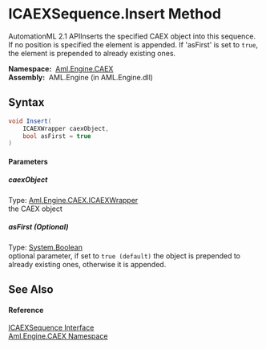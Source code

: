 ICAEXSequence.Insert Method
===========================
AutomationML 2.1 APIInserts the specified CAEX object into this sequence. If no position is specified the element is appended. If 'asFirst' is set to `true`, the element is prepended to already existing ones.

  **Namespace:**  [Aml.Engine.CAEX][1]  
  **Assembly:**  AML.Engine (in AML.Engine.dll)

Syntax
------

```csharp
void Insert(
	ICAEXWrapper caexObject,
	bool asFirst = true
)
```

#### Parameters

##### *caexObject*
Type: [Aml.Engine.CAEX.ICAEXWrapper][2]  
the CAEX object

##### *asFirst* (Optional)
Type: [System.Boolean][3]  
 optional parameter, if set to `true (default)` the object is prepended to already existing ones, otherwise it is appended.


See Also
--------

#### Reference
[ICAEXSequence Interface][4]  
[Aml.Engine.CAEX Namespace][1]  

[1]: ../README.md
[2]: ../ICAEXWrapper/README.md
[3]: https://docs.microsoft.com/dotnet/api/system.boolean
[4]: README.md
[5]: https://www.automationml.org
[6]: ../../icons/logoShade.png